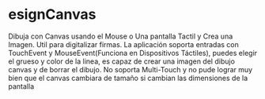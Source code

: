 # esignCanvas
Dibuja con Canvas usando el Mouse o Una pantalla Tactil y Crea una Imagen. Util para digitalizar firmas. La aplicación soporta entradas con TouchEvent y MouseEvent(Funciona en Dispositivos Táctiles), puedes elegir el grueso y color de la linea, es capaz de crear una imagen del dibujo canvas y de borrar el dibujo. No soporta Multi-Touch y no pude lograr muy bien que el canvas cambiara de tamaño si cambian las dimensiones de la pantalla
